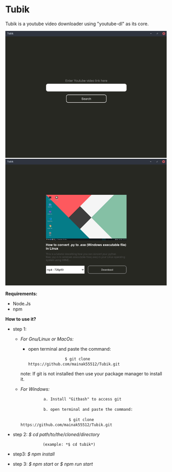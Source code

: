 # Tubik

Tubik is a youtube video downloader using "youtube-dl" as its core.

![Screenshot_2021-06-03_12-34-45](./pictures/Screenshot_2021-06-03_12-34-45.png)
![Screenshot_2021-06-03_12-38-47](./pictures/Screenshot_2021-06-03_12-38-47.png)



   **Requirements:**
* Node.Js
* npm

**How to use it?**

*  step 1: 
    
    * *For Gnu/Linux or MacOs:*
        
        * open terminal and paste the command:
                    
                              $ git clone https://github.com/mainak55512/Tubik.git
                               
         note:  If git is not installed then use your package manager to install it.
        
    * *For Windows:*
        
                    a. Install "Gitbash" to access git
                    
                    b. open terminal and paste the command:
                    
                               $ git clone https://github.com/mainak55512/Tubik.git

*  step 2: *$ cd path/to/the/cloned/directory*
    
                    (example: *$ cd tubik*)
    
* step3: *$ npm install*

* step 3: *$ npm start* or *$ npm run start*



